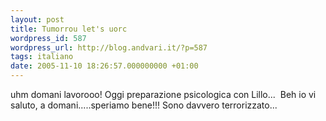 ```yaml
---
layout: post
title: Tumorrou let's uorc
wordpress_id: 587
wordpress_url: http://blog.andvari.it/?p=587
tags: italiano
date: 2005-11-10 18:26:57.000000000 +01:00
---
```

uhm domani lavorooo! Oggi preparazione psicologica con Lillo...  Beh io vi saluto, a domani.....speriamo bene!!! Sono davvero terrorizzato...
